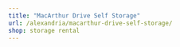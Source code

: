 ```yaml
---
title: "MacArthur Drive Self Storage"
url: /alexandria/macarthur-drive-self-storage/
shop: storage rental
---
```

